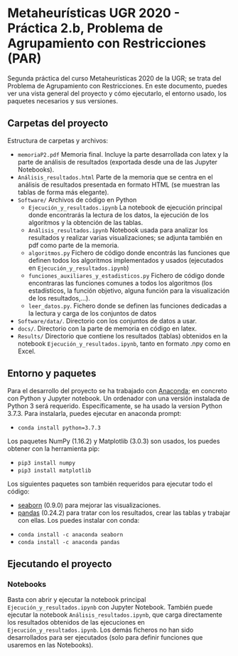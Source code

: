 # Metaheurísticas UGR 2020 - Práctica 2.b, Problema de Agrupamiento con Restricciones (PAR)

Segunda práctica del curso Metaheurísticas 2020 de la UGR; se trata del Problema de Agrupamiento con Restricciones. En este documento, puedes ver una vista general del proyecto y cómo ejecutarlo, el entorno usado, los paquetes necesarios y sus versiones.


## Carpetas del proyecto
Estructura de carpetas y archivos:


* `memoriaP2.pdf` Memoria final. Incluye la parte desarrollada con latex y la parte de análisis de resultados (exportada desde una de las Jupyter Notebooks).
* `Análisis_resultados.html` Parte de la memoria que se centra en el análisis de resultados presentada en formato HTML (se muestran las tablas de forma más elegante).
* `Software/` Archivos de código en Python
    * `Ejecución_y_resultados.ipynb` La notebook de ejecución principal donde encontrarás la lectura de los datos, la ejecución de los algoritmos y la obtención de las tablas.
    * `Análisis_resultados.ipynb` Notebook usada para analizar los resultados y realizar varias visualizaciones; se adjunta también en pdf como parte de la memoria.
    * `algoritmos.py` Fichero de código donde encontrás las funciones que definen todos los algoritmos implementados y usados (ejecutados en `Ejecución_y_resultados.ipynb`)
    * `funciones_auxiliares_y_estadisticos.py` Fichero de código donde encontraras las funciones comunes a todos los algoritmos (los estadísticos, la función objetivo, alguna función para la visualización de los resultados,...).
    * `leer_datos.py`. Fichero donde se definen las funciones dedicadas a la lectura y carga de los conjuntos de datos
* `Software/data/`. Directorio con los conjuntos de datos a usar.
* `docs/`. Directorio con la parte de memoria en código en latex.
* `Results/` Directorio que contiene los resultados (tablas) obtenidos en la notebook `Ejecución_y_resultados.ipynb`, tanto en formato .npy como en Excel.

## Entorno y paquetes
Para el desarrollo del proyecto se ha trabajado con [Anaconda](https://www.anaconda.com/download/); en concreto con Python y Jupyter notebook. Un ordenador con una versión instalada de Python 3 será requerido. Específicamente, se ha usado la version Python 3.7.3. Para instalarla, puedes ejecutar en anaconda prompt:
* `conda install python=3.7.3`

Los paquetes NumPy (1.16.2) y Matplotlib (3.0.3) son usados, los puedes obtener con la herramienta pip:
* `pip3 install numpy`
* `pip3 install matplotlib`

Los siguientes paquetes son también requeridos para ejecutar todo el código:
- [seaborn](https://seaborn.pydata.org/) (0.9.0) para mejorar las visualizaciones.
- [pandas](https://pandas.pydata.org/) (0.24.2) para tratar con los resultados, crear las tablas y trabajar con ellas.
Los puedes instalar con conda:
* `conda install -c anaconda seaborn`
* `conda install -c anaconda pandas`

## Ejecutando el proyecto
### Notebooks
Basta con abrir y ejecutar la notebook principal `Ejecución_y_resultados.ipynb` con Jupyter Notebook. También puede ejecutar la notebook `Análisis_resultados.ipynb`, que carga directamente los resultados obtenidos de las ejecuciones en `Ejecución_y_resultados.ipynb`. Los demás ficheros no han sido desarrollados para ser ejecutados (solo para definir funciones que usaremos en las Notebooks).
